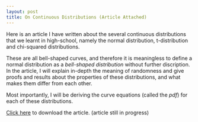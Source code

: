 ```yaml
---
layout: post
title: On Continuous Distributions (Article Attached)
---
```


Here is an article I have written about the several continuous distributions that we learnt in high-school, namely the normal distribution, t-distribution and chi-squared distributions. 

These are all bell-shaped curves, and therefore it is meaningless to define a normal distribution as a _bell-shaped distribution_ without further discription. In the article, I will explain in-depth the meaning of randomness and give proofs and results about the properties of these distributions, and what makes them differ from each other. 

Most importantly, I will be deriving the curve equations (called the _pdf_) for each of these distributions.

<a href="https://raw.githubusercontent.com/Tristanchaang/tristanchaang.github.io/main/downloads/On-Continuous-Distributions.pdf" download>Click here</a> to download the article. (article still in progress)